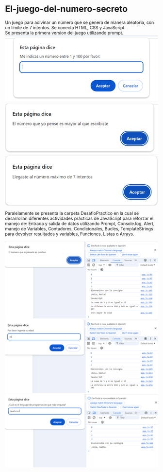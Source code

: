 # El-juego-del-numero-secreto
Un juego para adivinar un número que se genera de manera aleatoria, con un límite de 7 intentos. Se conecta HTML, CSS y JavaScript.  
Se presenta la primera version del juego utilizando prompt.
![Primer mensaje: "Me indicas un numero entre 1 y 100 por favor"](<Captura de pantalla 2024-07-19 143346.png>)
![Mensaje luego del primer intento: "El numero que yo pense es mayor"](<Captura de pantalla 2024-07-19 143354.png>)
![Mensaje al llegar al numero maximo de intentos: "Llegaste al número máximo de siete intentos"](<Captura de pantalla 2024-07-19 143438.png>)

Paralelamente se presenta la carpeta DesafioPractico en la cual se desarrollan diferentes actividades prácticas de JavaScript para reforzar el manejo de: Entrada y salida de datos utilizando Prompt, Console.log, Alert, manejo de Variables, Contadores, Condicionales, Bucles, TemplateStrings para devolver resultados y variables, Funciones, Listas o Arrays.

![alt text](<Captura de pantalla 2024-07-19 151500.png>)
![alt text](<Captura de pantalla 2024-07-19 151444.png>)
![alt text](<Captura de pantalla 2024-07-19 151426.png>)


